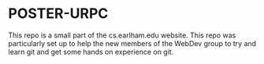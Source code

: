 # POSTER-URPC #

This repo is a small part of the cs.earlham.edu website. This repo was particularly set up to help the new members of the WebDev group to try and learn git and get some hands on experience on git.

